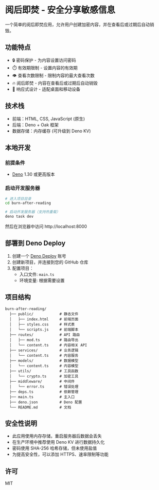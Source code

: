 # 阅后即焚 - 安全分享敏感信息

一个简单的阅后即焚应用，允许用户创建加密内容，并在查看后或过期后自动销毁。

## 功能特点

- 🔒 密码保护 - 为内容设置访问密码
- ⏱️ 有效期限制 - 设置内容的有效期
- 👁️ 查看次数限制 - 限制内容的最大查看次数
- 🔥 阅后即焚 - 内容在查看后或过期后自动销毁
- 📱 响应式设计 - 适配桌面和移动设备

## 技术栈

- 前端：HTML, CSS, JavaScript (原生)
- 后端：Deno + Oak 框架
- 数据存储：内存缓存 (可升级到 Deno KV)

## 本地开发

### 前提条件

- [Deno](https://deno.land/#installation) 1.30 或更高版本

### 启动开发服务器

```bash
# 进入项目目录
cd burn-after-reading

# 启动开发服务器（支持热重载）
deno task dev
```

然后在浏览器中访问 http://localhost:8000

## 部署到 Deno Deploy

1. 创建一个 [Deno Deploy](https://deno.com/deploy) 账号
2. 创建新项目，并连接到您的 GitHub 仓库
3. 配置项目：
   - 入口文件: `main.ts`
   - 环境变量: 根据需要设置

## 项目结构

```
burn-after-reading/
  ├── public/            # 静态文件
  │   ├── index.html     # 前端页面
  │   ├── styles.css     # 样式表
  │   └── scripts.js     # 前端脚本
  ├── routes/            # API 路由
  │   ├── mod.ts         # 路由导出
  │   └── content.ts     # 内容相关 API
  ├── services/          # 业务逻辑
  │   └── content.ts     # 内容服务
  ├── models/            # 数据模型
  │   └── content.ts     # 内容模型
  ├── utils/             # 工具函数
  │   └── crypto.ts      # 加密工具
  ├── middleware/        # 中间件
  │   └── error.ts       # 错误处理
  ├── deps.ts            # 依赖管理
  ├── main.ts            # 主入口
  ├── deno.json          # Deno 配置
  └── README.md          # 文档
```

## 安全性说明

- 此应用使用内存存储，重启服务器后数据会丢失
- 在生产环境中推荐使用 Deno KV 进行数据持久化
- 密码使用 SHA-256 哈希存储，但未使用盐值
- 为提高安全性，可以添加 HTTPS、速率限制等功能

## 许可

MIT 